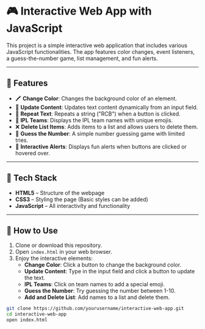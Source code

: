 # 🎮 Interactive Web App with JavaScript

This project is a simple interactive web application that includes various JavaScript functionalities. The app features color changes, event listeners, a guess-the-number game, list management, and fun alerts.

---

## 🚀 Features

- 🖍️ **Change Color**: Changes the background color of an element.
- 📝 **Update Content**: Updates text content dynamically from an input field.
- 🔁 **Repeat Text**: Repeats a string ("RCB") when a button is clicked.
- 💬 **IPL Teams**: Displays the IPL team names with unique emojis.
- ❌ **Delete List Items**: Adds items to a list and allows users to delete them.
- 🎲 **Guess the Number**: A simple number guessing game with limited tries.
- 📣 **Interactive Alerts**: Displays fun alerts when buttons are clicked or hovered over.

---

## 🧰 Tech Stack

- **HTML5** – Structure of the webpage
- **CSS3** – Styling the page (Basic styles can be added)
- **JavaScript** – All interactivity and functionality

---

## 🚀 How to Use

1. Clone or download this repository.
2. Open `index.html` in your web browser.
3. Enjoy the interactive elements:
   - **Change Color**: Click a button to change the background color.
   - **Update Content**: Type in the input field and click a button to update the text.
   - **IPL Teams**: Click on team names to add a special emoji.
   - **Guess the Number**: Try guessing the number between 1-10.
   - **Add and Delete List**: Add names to a list and delete them.

```bash
git clone https://github.com/yourusername/interactive-web-app.git
cd interactive-web-app
open index.html
